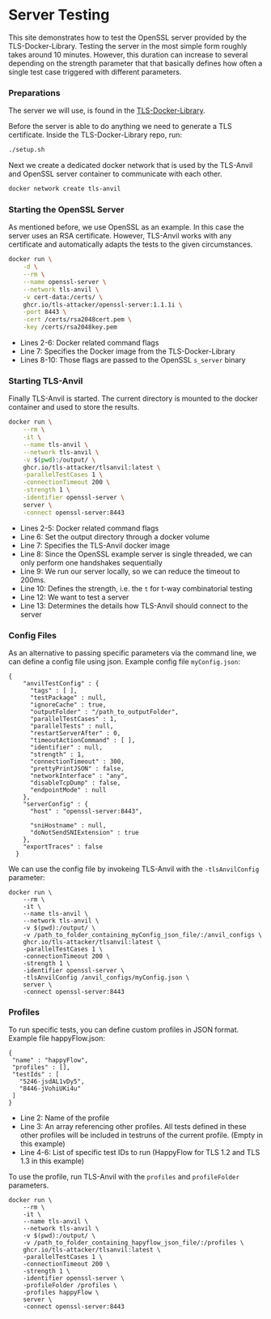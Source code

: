 # Server Testing

This site demonstrates how to test the OpenSSL server provided by the TLS-Docker-Library.
Testing the server in the most simple form roughly takes around 10 minutes. However, this duration can increase to several depending on the strength parameter that that basically defines how often a single test case triggered with different parameters.

### Preparations

The server we will use, is found in the [TLS-Docker-Library](https://github.com/tls-attacker/tls-docker-library).

Before the server is able to do anything we need to generate a TLS certificate. Inside the TLS-Docker-Library repo, run:

```bash
./setup.sh
```

Next we create a dedicated docker network that is used by the TLS-Anvil and OpenSSL server container to communicate with each other.

```bash
docker network create tls-anvil
```

### Starting the OpenSSL Server

As mentioned before, we use OpenSSL as an example. In this case the server uses an RSA certificate. However, TLS-Anvil works with any certificate and automatically adapts the tests to the given circumstances.

```bash showLineNumbers
docker run \
    -d \
    --rm \
    --name openssl-server \
    --network tls-anvil \
    -v cert-data:/certs/ \
    ghcr.io/tls-attacker/openssl-server:1.1.1i \
    -port 8443 \
    -cert /certs/rsa2048cert.pem \
    -key /certs/rsa2048key.pem
```

* Lines 2-6: Docker related command flags
* Line 7: Specifies the Docker image from the TLS-Docker-Library
* Lines 8-10: Those flags are passed to the OpenSSL `s_server` binary

### Starting TLS-Anvil

Finally TLS-Anvil is started. The current directory is mounted to the docker container and used to store the results.

```bash showLineNumbers
docker run \
    --rm \
    -it \
    --name tls-anvil \
    --network tls-anvil \
    -v $(pwd):/output/ \
    ghcr.io/tls-attacker/tlsanvil:latest \
    -parallelTestCases 1 \
    -connectionTimeout 200 \
    -strength 1 \
    -identifier openssl-server \
    server \
    -connect openssl-server:8443
```

* Lines 2-5: Docker related command flags
* Line 6: Set the output directory through a docker volume
* Line 7: Specifies the TLS-Anvil docker image
* Line 8: Since the OpenSSL example server is single threaded, we can only perform one handshakes sequentially
* Line 9: We run our server locally, so we can reduce the timeout to 200ms.
* Line 10: Defines the strength, i.e. the `t` for t-way combinatorial testing
* Line 12: We want to test a server
* Line 13: Determines the details how TLS-Anvil should connect to the server

### Config Files

As an alternative to passing specific  parameters via the command line, we can define a config file using json.
Example config file ```myConfig.json```:
```
{
    "anvilTestConfig" : {
      "tags" : [ ],
      "testPackage" : null,
      "ignoreCache" : true,
      "outputFolder" : "/path_to_outputFolder",
      "parallelTestCases" : 1,
      "parallelTests" : null,
      "restartServerAfter" : 0,
      "timeoutActionCommand" : [ ],
      "identifier" : null,
      "strength" : 1,
      "connectionTimeout" : 300,
      "prettyPrintJSON" : false,
      "networkInterface" : "any",
      "disableTcpDump" : false,
      "endpointMode" : null
    },
    "serverConfig" : {
      "host" : "openssl-server:8443",
  
      "sniHostname" : null,
      "doNotSendSNIExtension" : true
    },
    "exportTraces" : false
  } 
```
We can use the config file by invokeing TLS-Anvil with the ```-tlsAnvilConfig``` parameter: 
```
docker run \
    --rm \
    -it \
    --name tls-anvil \
    --network tls-anvil \
    -v $(pwd):/output/ \
    -v /path_to_folder_containing_myConfig_json_file/:/anvil_configs \
    ghcr.io/tls-attacker/tlsanvil:latest \
    -parallelTestCases 1 \
    -connectionTimeout 200 \
    -strength 1 \
    -identifier openssl-server \
    -tlsAnvilConfig /anvil_configs/myConfig.json \
    server \
    -connect openssl-server:8443        
```

### Profiles
To run specific tests, you can define custom profiles in JSON format.
Example file happyFlow.json:
```
{
 "name" : "happyFlow",
 "profiles" : [],
 "testIds" : [
   "5246-jsdAL1vDy5",
   "8446-jVohiUKi4u"
 ]
}
```
* Line 2: Name of the profile
* Line 3: An array referencing other profiles. All tests defined in  these other profiles will be included in testruns of the current profile. (Empty in this example)
* Line 4-6: List of specific test IDs to run (HappyFlow for TLS 1.2 and TLS 1.3 in this example)

To use the profile, run TLS-Anvil with the ```profiles``` and ```profileFolder``` parameters.

```
docker run \
    --rm \
    -it \
    --name tls-anvil \
    --network tls-anvil \
    -v $(pwd):/output/ \
    -v /path_to_folder_containing_hapyflow_json_file/:/profiles \
    ghcr.io/tls-attacker/tlsanvil:latest \
    -parallelTestCases 1 \
    -connectionTimeout 200 \
    -strength 1 \
    -identifier openssl-server \
    -profileFolder /profiles \
    -profiles happyFlow \
    server \
    -connect openssl-server:8443
```
